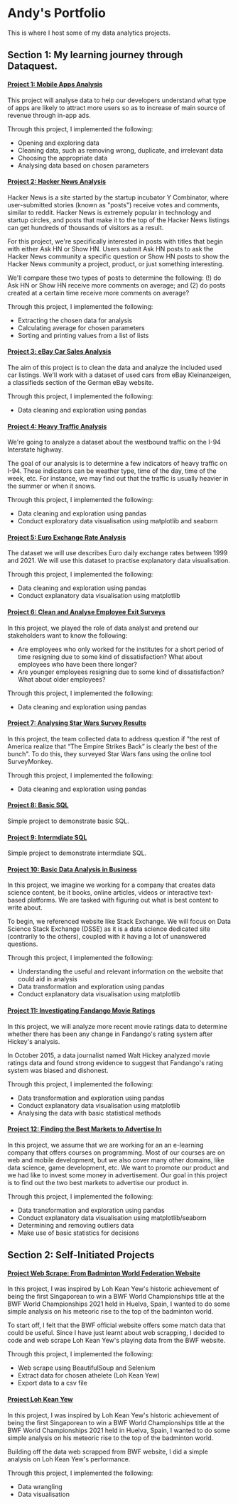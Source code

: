 # Andy's Portfolio
This is where I host some of my data analytics projects.

## Section 1: My learning journey through Dataquest.

#### [Project 1: Mobile Apps Analysis](https://github.com/andyphua114/learning-projects/blob/main/Mobile_App.ipynb)
This project will analyse data to help our developers understand what type of apps are likely to attract more users so as to increase of main source of revenue through in-app ads.

Through this project, I implemented the following:
* Opening and exploring data
* Cleaning data, such as removing wrong, duplicate, and irrelevant data
* Choosing the appropriate data
* Analysing data based on chosen parameters

#### [Project 2: Hacker News Analysis](https://github.com/andyphua114/learning-projects/blob/main/Hacker_News.ipynb)
Hacker News is a site started by the startup incubator Y Combinator, where user-submitted stories (known as "posts") receive votes and comments, similar to reddit. Hacker News is extremely popular in technology and startup circles, and posts that make it to the top of the Hacker News listings can get hundreds of thousands of visitors as a result.

For this project, we're specifically interested in posts with titles that begin with either Ask HN or Show HN. Users submit Ask HN posts to ask the Hacker News community a specific question or Show HN posts to show the Hacker News community a project, product, or just something interesting.

We'll compare these two types of posts to determine the following: (!) do Ask HN or Show HN receive more comments on average; and (2) do posts created at a certain time receive more comments on average?

Through this project, I implemented the following:
* Extracting the chosen data for analysis
* Calculating average for chosen parameters
* Sorting and printing values from a list of lists

#### [Project 3: eBay Car Sales Analysis](https://github.com/andyphua114/learning-projects/blob/main/Car_Sales.ipynb)
The aim of this project is to clean the data and analyze the included used car listings. We'll work with a dataset of used cars from eBay Kleinanzeigen, a classifieds section of the German eBay website.

Through this project, I implemented the following:
* Data cleaning and exploration using pandas

#### [Project 4: Heavy Traffic Analysis](https://github.com/andyphua114/learning-projects/blob/main/Heavy_Traffic.ipynb)
We're going to analyze a dataset about the westbound traffic on the I-94 Interstate highway.

The goal of our analysis is to determine a few indicators of heavy traffic on I-94. These indicators can be weather type, time of the day, time of the week, etc. For instance, we may find out that the traffic is usually heavier in the summer or when it snows.

Through this project, I implemented the following:
* Data cleaning and exploration using pandas
* Conduct exploratory data visualisation using matplotlib and seaborn

#### [Project 5: Euro Exchange Rate Analysis](https://github.com/andyphua114/learning-projects/blob/main/Exchange_Rates.ipynb)
The dataset we will use describes Euro daily exchange rates between 1999 and 2021. We will use this dataset to practise explanatory data visualisation.

Through this project, I implemented the following:
* Data cleaning and exploration using pandas
* Conduct explanatory data visualisation using matplotlib

#### [Project 6: Clean and Analyse Employee Exit Surveys](https://github.com/andyphua114/learning-projects/blob/main/Employee_Exit.ipynb)
In this project, we played the role of data analyst and pretend our stakeholders want to know the following:
* Are employees who only worked for the institutes for a short period of time resigning due to some kind of dissatisfaction? What about employees who have been there longer?
* Are younger employees resigning due to some kind of dissatisfaction? What about older employees?

Through this project, I implemented the following:
* Data cleaning and exploration using pandas

#### [Project 7: Analysing Star Wars Survey Results](https://github.com/andyphua114/learning-projects/blob/main/Star_Wars_Survey.ipynb)
In this project, the team collected data to address question if "the rest of America realize that “The Empire Strikes Back” is clearly the best of the bunch". To do this, they surveyed Star Wars fans using the online tool SurveyMonkey.

Through this project, I implemented the following:
* Data cleaning and exploration using pandas

#### [Project 8: Basic SQL](https://github.com/andyphua114/learning-projects/blob/main/world_factbook_sql.ipynb)
Simple project to demonstrate basic SQL.

#### [Project 9: Intermdiate SQL](https://github.com/andyphua114/learning-projects/blob/main/business_questions_sql.ipynb)
Simple project to demonstrate intermdiate SQL.

#### [Project 10: Basic Data Analysis in Business](https://github.com/andyphua114/learning-projects/blob/main/pop_ds_qns.ipynb)
In this project, we imagine we working for a company that creates data science content, be it books, online articles, videos or interactive text-based platforms. We are tasked with figuring out what is best content to write about.

To begin, we referenced website like Stack Exchange. We will focus on Data Science Stack Exchange (DSSE) as it is a data science dedicated site (contrarily to the others), coupled with it having a lot of unanswered questions.

Through this project, I implemented the following:
* Understanding the useful and relevant information on the website that could aid in analysis
* Data transformation and exploration using pandas
* Conduct explanatory data visualisation using matplotlib

#### [Project 11: Investigating Fandango Movie Ratings](https://github.com/andyphua114/learning-projects/blob/main/movie_ratings.ipynb)
In this project, we will analyze more recent movie ratings data to determine whether there has been any change in Fandango's rating system after Hickey's analysis.

In October 2015, a data journalist named Walt Hickey analyzed movie ratings data and found strong evidence to suggest that Fandango's rating system was biased and dishonest.

Through this project, I implemented the following:
* Data transformation and exploration using pandas
* Conduct explanatory data visualisation using matplotlib
* Analysing the data with basic statistical methods

#### [Project 12: Finding the Best Markets to Advertise In](https://github.com/andyphua114/learning-projects/blob/main/best_markets.ipynb)
In this project, we assume that we are working for an an e-learning company that offers courses on programming. Most of our courses are on web and mobile development, but we also cover many other domains, like data science, game development, etc. We want to promote our product and we had like to invest some money in advertisement. Our goal in this project is to find out the two best markets to advertise our product in.

Through this project, I implemented the following:
* Data transformation and exploration using pandas
* Conduct explanatory data visualisation using matplotlib/seaborn
* Determining and removing outliers data
* Make use of basic statistics for decisions

## Section 2: Self-Initiated Projects

#### [Project Web Scrape: From Badminton World Federation Website](https://github.com/andyphua114/self-projects/blob/main/bwf_scrape.ipynb)
In this project, I was inspired by Loh Kean Yew's historic achievement of being the first Singaporean to win a BWF World Championships title at the BWF World Championships 2021 held in Huelva, Spain, I wanted to do some simple analysis on his meteoric rise to the top of the badminton world.

To start off, I felt that the BWF official website offers some match data that could be useful. Since I have just learnt about web scrapping, I decided to code and web scrape Loh Kean Yew's playing data from the BWF website.

Through this project, I implemented the following:
* Web scrape using BeautifulSoup and Selenium
* Extract data for chosen athelete (Loh Kean Yew)
* Export data to a csv file

#### [Project Loh Kean Yew](https://github.com/andyphua114/self-projects/blob/main/bwf_lky.ipynb)
In this project, I was inspired by Loh Kean Yew's historic achievement of being the first Singaporean to win a BWF World Championships title at the BWF World Championships 2021 held in Huelva, Spain, I wanted to do some simple analysis on his meteoric rise to the top of the badminton world.

Building off the data web scrapped from BWF website, I did a simple analysis on Loh Kean Yew's performance.

Through this project, I implemented the following:
* Data wrangling
* Data visualisation
